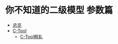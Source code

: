 # 你不知道的二级模型 参数篇

* [总览](README.md)
* [C-Tool](parameters/ctool/overview.md)
    * [C-Tool粗轧](parameters/ctool/ctool_rsu.md)

